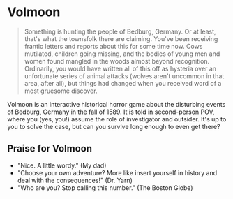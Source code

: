 # Volmoon

> Something is hunting the people of Bedburg, Germany. Or at least, that's what the townsfolk there are claiming. You've been receiving frantic letters and reports about this for some time now. Cows mutilated, children going missing, and the bodies of young men and women found mangled in the woods almost beyond recognition. Ordinarily, you would have written all of this off as hysteria over an unfortunate series of animal attacks (wolves aren't uncommon in that area, after all), but things had changed when you received word of a most gruesome discover.

Volmoon is an interactive historical horror game about the disturbing events of Bedburg, Germany in the fall of 1589. It is told in second-person POV, where you (yes, you!) assume the role of investigator and outsider. It's up to you to solve the case, but can you survive long enough to even get there?

## Praise for Volmoon

* "Nice. A little wordy." (My dad) 
* "Choose your own adventure? More like insert yourself in history and deal with the consequences!" (Dr. Yarn)
* "Who are you? Stop calling this number." (The Boston Globe)
